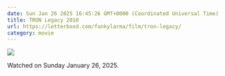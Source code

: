 ```yaml
---
date: Sun Jan 26 2025 16:45:26 GMT+0000 (Coordinated Universal Time)
title: TRON Legacy 2010
url: https://letterboxd.com/funkylarma/film/tron-legacy/
category: movie
---
```


![](https://a.ltrbxd.com/resized/film-poster/3/8/9/5/7/38957-tron-legacy-0-600-0-900-crop.jpg?v=9452aea970)

Watched on Sunday January 26, 2025.
